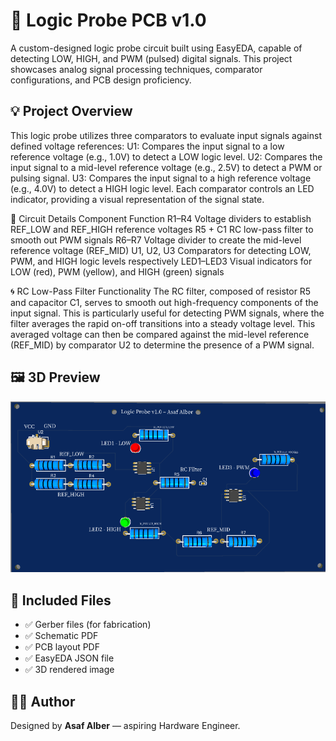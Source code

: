 # 🔧 Logic Probe PCB v1.0

A custom-designed logic probe circuit built using EasyEDA, capable of detecting LOW, HIGH, and PWM (pulsed) digital signals. This project showcases analog signal processing techniques, comparator configurations, and PCB design proficiency.

## 💡 Project Overview
This logic probe utilizes three comparators to evaluate input signals against defined voltage references:
U1: Compares the input signal to a low reference voltage (e.g., 1.0V) to detect a LOW logic level.
U2: Compares the input signal to a mid-level reference voltage (e.g., 2.5V) to detect a PWM or pulsing signal.
U3: Compares the input signal to a high reference voltage (e.g., 4.0V) to detect a HIGH logic level.
Each comparator controls an LED indicator, providing a visual representation of the signal state.


🧩 Circuit Details
Component	Function
R1–R4	Voltage dividers to establish REF_LOW and REF_HIGH reference voltages
R5 + C1	RC low-pass filter to smooth out PWM signals
R6–R7	Voltage divider to create the mid-level reference voltage (REF_MID)
U1, U2, U3	Comparators for detecting LOW, PWM, and HIGH logic levels respectively
LED1–LED3	Visual indicators for LOW (red), PWM (yellow), and HIGH (green) signals

🌀 RC Low-Pass Filter Functionality
The RC filter, composed of resistor R5 and capacitor C1, serves to smooth out high-frequency components of the input signal. This is particularly useful for detecting PWM signals, where the filter averages the rapid on-off transitions into a steady voltage level. This averaged voltage can then be compared against the mid-level reference (REF_MID) by comparator U2 to determine the presence of a PWM signal.
## 🖼️ 3D Preview

![3D View](3D%20view.png)

## 📂 Included Files
- ✅ Gerber files (for fabrication)
- ✅ Schematic PDF
- ✅ PCB layout PDF
- ✅ EasyEDA JSON file
- ✅ 3D rendered image

## 👨‍💻 Author
Designed by **Asaf Alber** — aspiring Hardware Engineer.

